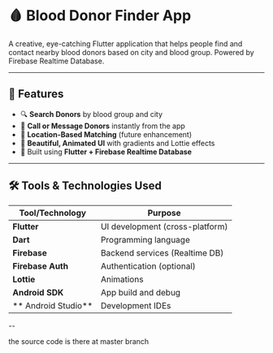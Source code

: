 # 🩸 Blood Donor Finder App

A creative, eye-catching Flutter application that helps people find and contact nearby blood donors based on city and blood group. Powered by Firebase Realtime Database.

---

## 🚀 Features

- 🔍 **Search Donors** by blood group and city
- 📱 **Call or Message Donors** instantly from the app
- 📍 **Location-Based Matching** (future enhancement)
- 🎨 **Beautiful, Animated UI** with gradients and Lottie effects
- 🧩 Built using **Flutter + Firebase Realtime Database**

---

## 🛠️ Tools & Technologies Used

| Tool/Technology     | Purpose                             |
|---------------------|-------------------------------------|
| **Flutter**         | UI development (cross-platform)     |
| **Dart**            | Programming language                |
| **Firebase**        | Backend services (Realtime DB)      |
| **Firebase Auth**   | Authentication (optional)           |
| **Lottie**          | Animations                          |
| **Android SDK**     | App build and debug                 |
| ** Android Studio** | Development IDEs           |


--


the source code is there at master branch 

